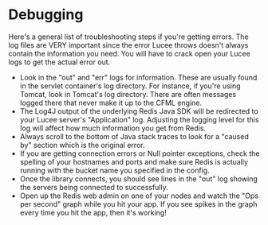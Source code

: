 # Debugging

Here's a general list of troubleshooting steps if you're getting errors. The log files are VERY important since the error Lucee throws doesn't always contain the information you need. You will have to crack open your Lucee logs to get the actual error out.

* Look in the "out" and "err" logs for information. These are usually found in the servlet container's log directory. For instance, if you're using Tomcat, look in Tomcat's log directory. There are often messages logged there that never make it up to the CFML engine.
* The Log4J output of the underlying Redis Java SDK will be redirected to your Lucee server's "Application" log. Adjusting the logging level for this log will affect how much information you get from Redis.
* Always scroll to the bottom of Java stack traces to look for a "caused by" section which is the original error.
* If you are getting connection errors or Null pointer exceptions, check the spelling of your hostnames and ports and make sure Redis is actually running with the bucket name you specified in the config.
* Once the library connects, you should see lines in the "out" log showing the servers being connected to successfully.
* Open up the Redis web admin on one of your nodes and watch the "Ops per second" graph while you hit your app. If you see spikes in the graph every time you hit the app, then it's working!
